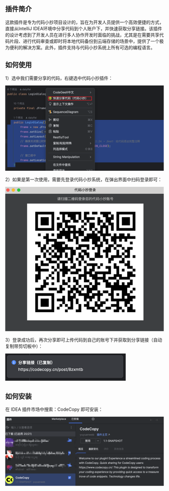 ## 插件简介

这款插件是专为代码小抄项目设计的，旨在为开发人员提供一个高效便捷的方式，直接从IntelliJ IDEA环境中分享代码到个人账户下，并快速获取分享链接。该插件的设计考虑到了开发人员在进行多人协作开发时面临的挑战，尤其是在需要共享代码片段、进行代码审查或即时将本地代码备份到云端存储的场景中，提供了一个极为便利的解决方案。此外，插件支持与代码小抄系统上所有可选的编程语言。



## 如何使用

1）选中我们需要分享的代码，右键选中代码小抄插件：

<img src="./doc/images/1.png">


2）如果是第一次使用，需要先登录代码小抄系统，在弹出界面中扫码登录即可：

<img src="./doc/images/2.png">


3）登录成功后，再次分享即可上传代码到自己的账号下并获取到分享链接（自动复制带剪切板中）：

<img src="./doc/images/3.png">



## 如何安装

在 IDEA 插件市场中搜索：CodeCopy 即可安装：

<img src="./doc/images/4.png">